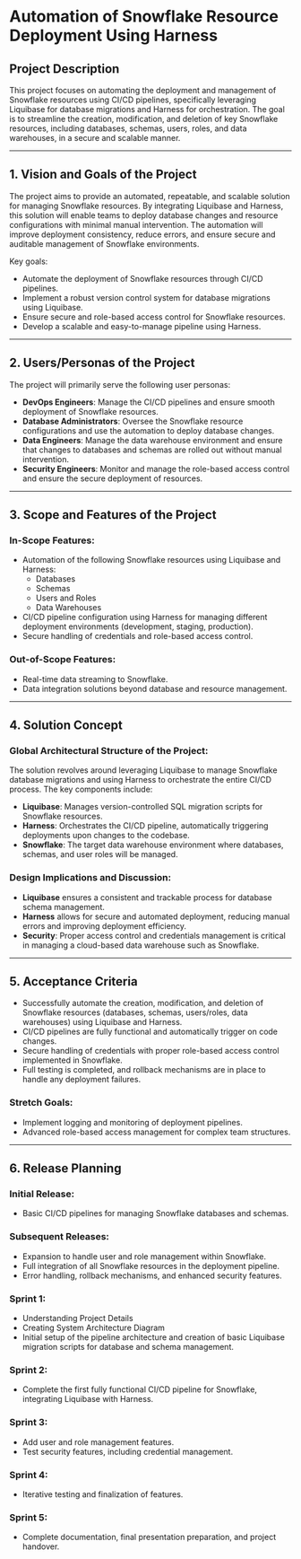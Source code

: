 # **Automation of Snowflake Resource Deployment Using Harness**

## **Project Description**

This project focuses on automating the deployment and management of Snowflake resources using CI/CD pipelines, specifically leveraging Liquibase for database migrations and Harness for orchestration. The goal is to streamline the creation, modification, and deletion of key Snowflake resources, including databases, schemas, users, roles, and data warehouses, in a secure and scalable manner.

---

## **1. Vision and Goals of the Project**

The project aims to provide an automated, repeatable, and scalable solution for managing Snowflake resources. By integrating Liquibase and Harness, this solution will enable teams to deploy database changes and resource configurations with minimal manual intervention. The automation will improve deployment consistency, reduce errors, and ensure secure and auditable management of Snowflake environments.

Key goals:
- Automate the deployment of Snowflake resources through CI/CD pipelines.
- Implement a robust version control system for database migrations using Liquibase.
- Ensure secure and role-based access control for Snowflake resources.
- Develop a scalable and easy-to-manage pipeline using Harness.

---

## **2. Users/Personas of the Project**

The project will primarily serve the following user personas:

- **DevOps Engineers**: Manage the CI/CD pipelines and ensure smooth deployment of Snowflake resources.
- **Database Administrators**: Oversee the Snowflake resource configurations and use the automation to deploy database changes.
- **Data Engineers**: Manage the data warehouse environment and ensure that changes to databases and schemas are rolled out without manual intervention.
- **Security Engineers**: Monitor and manage the role-based access control and ensure the secure deployment of resources.

---

## **3. Scope and Features of the Project**

### **In-Scope Features**:
- Automation of the following Snowflake resources using Liquibase and Harness:
  - Databases
  - Schemas
  - Users and Roles
  - Data Warehouses
- CI/CD pipeline configuration using Harness for managing different deployment environments (development, staging, production).
- Secure handling of credentials and role-based access control.

### **Out-of-Scope Features**:
- Real-time data streaming to Snowflake.
- Data integration solutions beyond database and resource management.

---

## **4. Solution Concept**

### **Global Architectural Structure of the Project**:
The solution revolves around leveraging Liquibase to manage Snowflake database migrations and using Harness to orchestrate the entire CI/CD process. The key components include:
- **Liquibase**: Manages version-controlled SQL migration scripts for Snowflake resources.
- **Harness**: Orchestrates the CI/CD pipeline, automatically triggering deployments upon changes to the codebase.
- **Snowflake**: The target data warehouse environment where databases, schemas, and user roles will be managed.

### **Design Implications and Discussion**:
- **Liquibase** ensures a consistent and trackable process for database schema management.
- **Harness** allows for secure and automated deployment, reducing manual errors and improving deployment efficiency.
- **Security**: Proper access control and credentials management is critical in managing a cloud-based data warehouse such as Snowflake.

---

## **5. Acceptance Criteria**

- Successfully automate the creation, modification, and deletion of Snowflake resources (databases, schemas, users/roles, data warehouses) using Liquibase and Harness.
- CI/CD pipelines are fully functional and automatically trigger on code changes.
- Secure handling of credentials with proper role-based access control implemented in Snowflake.
- Full testing is completed, and rollback mechanisms are in place to handle any deployment failures.

### **Stretch Goals**:
- Implement logging and monitoring of deployment pipelines.
- Advanced role-based access management for complex team structures.

---

## **6. Release Planning**

### **Initial Release**:
- Basic CI/CD pipelines for managing Snowflake databases and schemas.

### **Subsequent Releases**:
- Expansion to handle user and role management within Snowflake.
- Full integration of all Snowflake resources in the deployment pipeline.
- Error handling, rollback mechanisms, and enhanced security features.

### **Sprint 1**:
- Understanding Project Details
- Creating System Architecture Diagram
- Initial setup of the pipeline architecture and creation of basic Liquibase migration scripts for database and schema management.

### **Sprint 2**:
- Complete the first fully functional CI/CD pipeline for Snowflake, integrating Liquibase with Harness.

### **Sprint 3**:
- Add user and role management features.
- Test security features, including credential management.

### **Sprint 4**:
- Iterative testing and finalization of features.

### **Sprint 5**:
- Complete documentation, final presentation preparation, and project handover.
